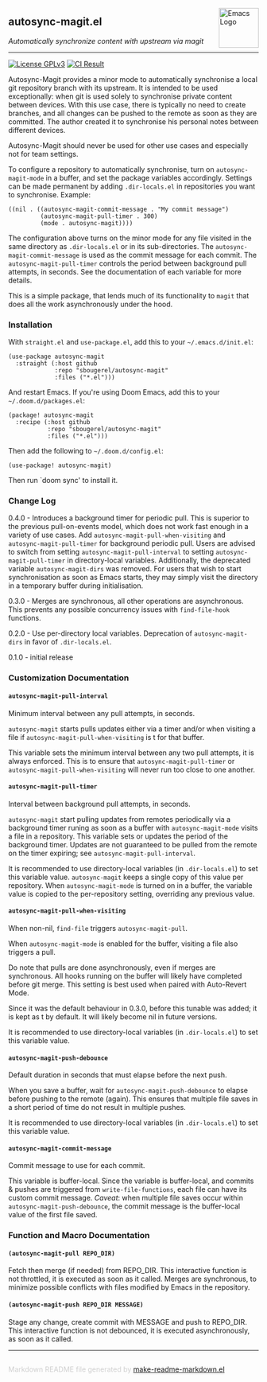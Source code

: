 <a href="https://github.com/sbougerel/autosync-magit"><img src="https://www.gnu.org/software/emacs/images/emacs.png" alt="Emacs Logo" width="80" height="80" align="right"></a>
## autosync-magit.el
*Automatically synchronize content with upstream via magit*

---

[![License GPLv3](https://img.shields.io/badge/license-GPL_v3-green.svg)](http://www.gnu.org/licenses/gpl-3.0.html)
[![CI Result](https://github.com/sbougerel/autosync-magit/actions/workflows/makefile.yml/badge.svg)](https://github.com/sbougerel/autosync-magit/actions)

Autosync-Magit provides a minor mode to automatically synchronise a local git
repository branch with its upstream.  It is intended to be used
exceptionally: when git is used solely to synchronise private content between
devices.  With this use case, there is typically no need to create branches,
and all changes can be pushed to the remote as soon as they are committed.
The author created it to synchronise his personal notes between different
devices.

Autosync-Magit should never be used for other use cases and especially not
for team settings.

To configure a repository to automatically synchronise, turn on
`autosync-magit-mode` in a buffer, and set the package variables accordingly.
Settings can be made permanent by adding `.dir-locals.el` in repositories you
want to synchronise.  Example:

    ((nil . ((autosync-magit-commit-message . "My commit message")
             (autosync-magit-pull-timer . 300)
             (mode . autosync-magit))))

The configuration above turns on the minor mode for any file visited in the
same directory as `.dir-locals.el` or in its sub-directories.  The
`autosync-magit-commit-message` is used as the commit message for each
commit.  The `autosync-magit-pull-timer` controls the period between
background pull attempts, in seconds.  See the documentation of each variable
for more details.

This is a simple package, that lends much of its functionality to `magit`
that does all the work asynchronously under the hood.

### Installation


With `straight.el` and `use-package.el`, add this to your `~/.emacs.d/init.el`:

    (use-package autosync-magit
      :straight (:host github
                 :repo "sbougerel/autosync-magit"
                 :files ("*.el")))

And restart Emacs.  If you're using Doom Emacs, add this to your
`~/.doom.d/packages.el`:

    (package! autosync-magit
      :recipe (:host github
               :repo "sbougerel/autosync-magit"
               :files ("*.el")))

Then add the following to `~/.doom.d/config.el`:

    (use-package! autosync-magit)

Then run `doom sync' to install it.

### Change Log


0.4.0 - Introduces a background timer for periodic pull.  This is superior to
the previous pull-on-events model, which does not work fast enough in a
variety of use cases.  Add `autosync-magit-pull-when-visiting` and
`autosync-magit-pull-timer` for background periodic pull.  Users are advised
to switch from setting `autosync-magit-pull-interval` to setting
`autosync-magit-pull-timer` in directory-local variables.  Additionally, the
deprecated variable `autosync-magit-dirs` was removed.  For users that wish
to start synchronisation as soon as Emacs starts, they may simply visit the
directory in a temporary buffer during initialisation.

0.3.0 - Merges are synchronous, all other operations are asynchronous.  This
prevents any possible concurrency issues with `find-file-hook` functions.

0.2.0 - Use per-directory local variables.  Deprecation of
`autosync-magit-dirs` in favor of `.dir-locals.el`.

0.1.0 - initial release



### Customization Documentation

#### `autosync-magit-pull-interval`

Minimum interval between any pull attempts, in seconds.

`autosync-magit` starts pulls updates either via a timer and/or
when visiting a file if `autosync-magit-pull-when-visiting` is t
for that buffer.

This variable sets the minimum interval between any two pull
attempts, it is always enforced.  This is to ensure that
`autosync-magit-pull-timer` or
`autosync-magit-pull-when-visiting` will never run too close to
one another.

#### `autosync-magit-pull-timer`

Interval between background pull attempts, in seconds.

`autosync-magit` start pulling updates from remotes periodically
via a background timer runing as soon as a buffer with
`autosync-magit-mode` visits a file in a repository.  This
variable sets or updates the period of the background timer.
Updates are not guaranteed to be pulled from the remote on the
timer expiring; see `autosync-magit-pull-interval`.

It is recommended to use directory-local variables (in
`.dir-locals.el`) to set this variable value.  `autosync-magit`
keeps a single copy of this value per repository.  When
`autosync-magit-mode` is turned on in a buffer, the variable
value is copied to the per-repository setting, overriding any
previous value.

#### `autosync-magit-pull-when-visiting`

When non-nil, `find-file` triggers `autosync-magit-pull`.

When `autosync-magit-mode` is enabled for the buffer, visiting a
file also triggers a pull.

Do note that pulls are done asynchronously, even if merges are
synchronous.  All hooks running on the buffer will likely have
completed before git merge.  This setting is best used when
paired with Auto-Revert Mode.

Since it was the default behaviour in 0.3.0, before this tunable
was added; it is kept as t by default.  It will likely become nil
in future versions.

It is recommended to use directory-local variables (in
`.dir-locals.el`) to set this variable value.

#### `autosync-magit-push-debounce`

Default duration in seconds that must elapse before the next push.

When you save a buffer, wait for `autosync-magit-push-debounce`
to elapse before pushing to the remote (again).  This ensures
that multiple file saves in a short period of time do not result
in multiple pushes.

It is recommended to use directory-local variables (in
`.dir-locals.el`) to set this variable value.

#### `autosync-magit-commit-message`

Commit message to use for each commit.

This variable is buffer-local.  Since the variable is
buffer-local, and commits & pushes are triggered from
`write-file-functions`, each file can have its custom commit
message.  *Caveat*: when multiple file saves occur within
`autosync-magit-push-debounce`, the commit message is the
buffer-local value of the first file saved.

### Function and Macro Documentation

#### `(autosync-magit-pull REPO_DIR)`

Fetch then merge (if needed) from REPO_DIR.
This interactive function is not throttled, it is executed as
soon as it called.  Merges are synchronous, to minimize possible
conflicts with files modified by Emacs in the repository.

#### `(autosync-magit-push REPO_DIR MESSAGE)`

Stage any change, create commit with MESSAGE and push to REPO_DIR.
This interactive function is not debounced, it is executed
asynchronously, as soon as it called.

-----
<div style="padding-top:15px;color: #d0d0d0;">
Markdown README file generated by
<a href="https://github.com/mgalgs/make-readme-markdown">make-readme-markdown.el</a>
</div>
